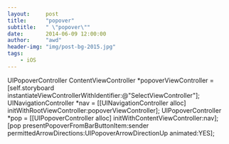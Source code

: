 ```yaml
---
layout:     post
title:      "popover"
subtitle:   " \"popover\""
date:       2014-06-09 12:00:00
author:     "awd"
header-img: "img/post-bg-2015.jpg"
tags:
    - iOS
---
```

UIPopoverController
ContentViewController *popoverViewController = [self.storyboard instantiateViewControllerWithIdentifier:@"SelectViewController"];
UINavigationController *nav = [[UINavigationController alloc]
                                       initWithRootViewController:popoverViewController];
UIPopoverController *pop = [[UIPopoverController alloc] initWithContentViewController:nav];
[pop presentPopoverFromBarButtonItem:sender
                     permittedArrowDirections:UIPopoverArrowDirectionUp
                                     animated:YES];


